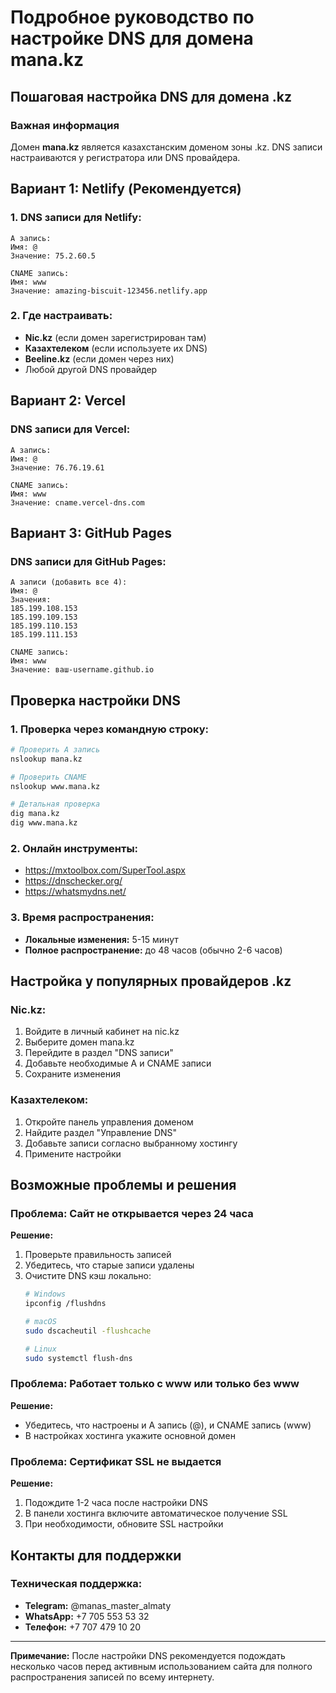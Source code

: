 # Подробное руководство по настройке DNS для домена mana.kz

## Пошаговая настройка DNS для домена .kz

### Важная информация
Домен **mana.kz** является казахстанским доменом зоны .kz. DNS записи настраиваются у регистратора или DNS провайдера.

## Вариант 1: Netlify (Рекомендуется)

### 1. DNS записи для Netlify:
```
A запись:
Имя: @
Значение: 75.2.60.5

CNAME запись:
Имя: www
Значение: amazing-biscuit-123456.netlify.app
```

### 2. Где настраивать:
- **Nic.kz** (если домен зарегистрирован там)
- **Казахтелеком** (если используете их DNS)
- **Beeline.kz** (если домен через них)
- Любой другой DNS провайдер

## Вариант 2: Vercel

### DNS записи для Vercel:
```
A запись:
Имя: @
Значение: 76.76.19.61

CNAME запись:
Имя: www
Значение: cname.vercel-dns.com
```

## Вариант 3: GitHub Pages

### DNS записи для GitHub Pages:
```
A записи (добавить все 4):
Имя: @
Значения:
185.199.108.153
185.199.109.153
185.199.110.153
185.199.111.153

CNAME запись:
Имя: www
Значение: ваш-username.github.io
```

## Проверка настройки DNS

### 1. Проверка через командную строку:
```bash
# Проверить A запись
nslookup mana.kz

# Проверить CNAME
nslookup www.mana.kz

# Детальная проверка
dig mana.kz
dig www.mana.kz
```

### 2. Онлайн инструменты:
- https://mxtoolbox.com/SuperTool.aspx
- https://dnschecker.org/
- https://whatsmydns.net/

### 3. Время распространения:
- **Локальные изменения:** 5-15 минут
- **Полное распространение:** до 48 часов (обычно 2-6 часов)

## Настройка у популярных провайдеров .kz

### Nic.kz:
1. Войдите в личный кабинет на nic.kz
2. Выберите домен mana.kz
3. Перейдите в раздел "DNS записи"
4. Добавьте необходимые A и CNAME записи
5. Сохраните изменения

### Казахтелеком:
1. Откройте панель управления доменом
2. Найдите раздел "Управление DNS"
3. Добавьте записи согласно выбранному хостингу
4. Примените настройки

## Возможные проблемы и решения

### Проблема: Сайт не открывается через 24 часа
**Решение:**
1. Проверьте правильность записей
2. Убедитесь, что старые записи удалены
3. Очистите DNS кэш локально:
   ```bash
   # Windows
   ipconfig /flushdns
   
   # macOS
   sudo dscacheutil -flushcache
   
   # Linux
   sudo systemctl flush-dns
   ```

### Проблема: Работает только с www или только без www
**Решение:**
- Убедитесь, что настроены и A запись (@), и CNAME запись (www)
- В настройках хостинга укажите основной домен

### Проблема: Сертификат SSL не выдается
**Решение:**
1. Подождите 1-2 часа после настройки DNS
2. В панели хостинга включите автоматическое получение SSL
3. При необходимости, обновите SSL настройки

## Контакты для поддержки

### Техническая поддержка:
- **Telegram:** @manas_master_almaty  
- **WhatsApp:** +7 705 553 53 32
- **Телефон:** +7 707 479 10 20

---

**Примечание:** После настройки DNS рекомендуется подождать несколько часов перед активным использованием сайта для полного распространения записей по всему интернету.
